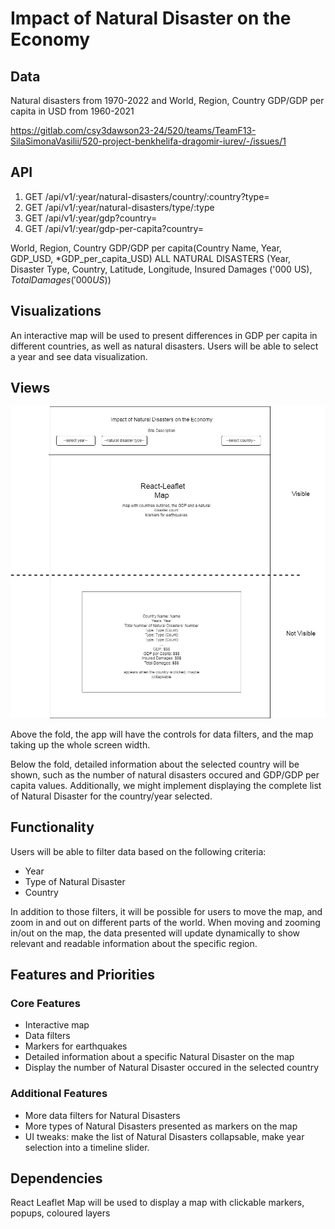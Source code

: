 # Impact of Natural Disaster on the Economy

## Data

Natural disasters from 1970-2022 and World, Region, Country GDP/GDP per capita in USD from 1960-2021

https://gitlab.com/csy3dawson23-24/520/teams/TeamF13-SilaSimonaVasilii/520-project-benkhelifa-dragomir-iurev/-/issues/1

## API

1. GET /api/v1/:year/natural-disasters/country/:country?type=
2. GET /api/v1/:year/natural-disasters/type/:type
3. GET /api/v1/:year/gdp?country=
4. GET /api/v1/:year/gdp-per-capita?country=

World, Region, Country GDP/GDP per capita(Country Name, Year, GDP_USD, *GDP_per_capita_USD)
ALL NATURAL DISASTERS (Year, Disaster Type, Country, Latitude, Longitude, Insured Damages ('000 US$), Total Damages ('000 US$))

## Visualizations

An interactive map will be used to present differences in GDP per capita in different countries, as well as natural disasters. Users will be able to select a year and see data visualization. 

## Views

![wireframe](./wireframe.jpg)

Above the fold, the app will have the controls for data filters, and the map taking up the whole screen width.

Below the fold, detailed information about the selected country will be shown, such as the number of natural disasters occured and GDP/GDP per capita values. Additionally, we might implement displaying the complete list of Natural Disaster for the country/year selected.

## Functionality

Users will be able to filter data based on the following criteria:

* Year
* Type of Natural Disaster
* Country

In addition to those filters, it will be possible for users to move the map, and zoom in and out on different parts of the world. When moving and zooming in/out on the map, the data presented will update dynamically to show relevant and readable information about the specific region.

## Features and Priorities

### Core Features

* Interactive map
* Data filters
* Markers for earthquakes
* Detailed information about a specific Natural Disaster on the map
* Display the number of Natural Disaster occured in the selected country

### Additional Features

* More data filters for Natural Disasters
* More types of Natural Disasters presented as markers on the map
* UI tweaks: make the list of Natural Disasters collapsable, make year selection into a timeline slider.

## Dependencies

React Leaflet Map will be used to display a map with clickable markers, popups, coloured layers
